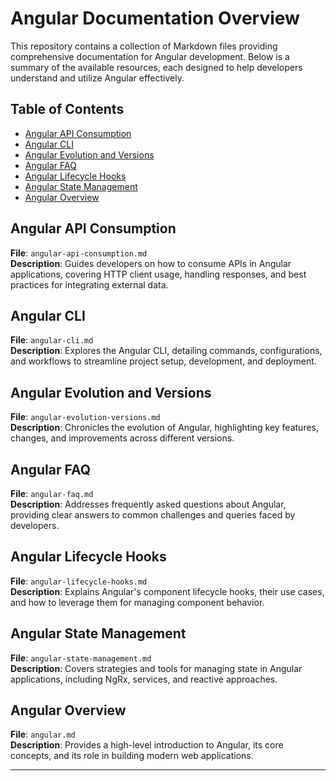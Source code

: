 # Angular Documentation Overview

This repository contains a collection of Markdown files providing comprehensive documentation for Angular development. Below is a summary of the available resources, each designed to help developers understand and utilize Angular effectively.

## Table of Contents

- [Angular API Consumption](#angular-api-consumption)
- [Angular CLI](#angular-cli)
- [Angular Evolution and Versions](#angular-evolution-and-versions)
- [Angular FAQ](#angular-faq)
- [Angular Lifecycle Hooks](#angular-lifecycle-hooks)
- [Angular State Management](#angular-state-management)
- [Angular Overview](#angular-overview)

## Angular API Consumption
**File**: `angular-api-consumption.md`  
**Description**: Guides developers on how to consume APIs in Angular applications, covering HTTP client usage, handling responses, and best practices for integrating external data.

## Angular CLI
**File**: `angular-cli.md`  
**Description**: Explores the Angular CLI, detailing commands, configurations, and workflows to streamline project setup, development, and deployment.

## Angular Evolution and Versions
**File**: `angular-evolution-versions.md`  
**Description**: Chronicles the evolution of Angular, highlighting key features, changes, and improvements across different versions.

## Angular FAQ
**File**: `angular-faq.md`  
**Description**: Addresses frequently asked questions about Angular, providing clear answers to common challenges and queries faced by developers.

## Angular Lifecycle Hooks
**File**: `angular-lifecycle-hooks.md`  
**Description**: Explains Angular's component lifecycle hooks, their use cases, and how to leverage them for managing component behavior.

## Angular State Management
**File**: `angular-state-management.md`  
**Description**: Covers strategies and tools for managing state in Angular applications, including NgRx, services, and reactive approaches.

## Angular Overview
**File**: `angular.md`  
**Description**: Provides a high-level introduction to Angular, its core concepts, and its role in building modern web applications.

---
